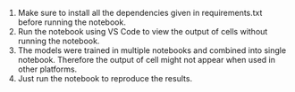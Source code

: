 1. Make sure to install all the dependencies given in requirements.txt before running the notebook.
2. Run the notebook using VS Code to view the output of cells without running the notebook.
3. The models were trained in multiple notebooks and combined into single notebook. Therefore the output of cell might not appear when used in other platforms.
4. Just run the notebook to reproduce the results.
